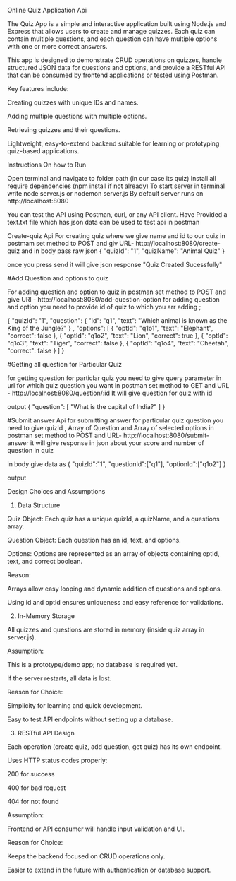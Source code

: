 Online Quiz Application Api

The Quiz App is a simple and interactive application built using Node.js and Express that allows users to create and manage quizzes. Each quiz can contain multiple questions, and each question can have multiple options with one or more correct answers.

This app is designed to demonstrate CRUD operations on quizzes, handle structured JSON data for questions and options, and provide a RESTful API that can be consumed by frontend applications or tested using Postman.

Key features include:

Creating quizzes with unique IDs and names.

Adding multiple questions with multiple options.

Retrieving quizzes and their questions.

Lightweight, easy-to-extend backend suitable for learning or prototyping quiz-based applications.

Instructions On how to Run 

Open terminal and navigate to folder path (in our case its quiz)
Install all require dependencies (npm install if not already)
To start server in terminal write node server.js or nodemon server.js
By default server runs on http://localhost:8080

You can test the API using Postman, curl, or any API client.
Have Provided a text.txt file which has json data can be used to test api in postman

Create-quiz Api
For creating quiz where we give name and id to our quiz 
in postmam set method to POST and giv URL- http://localhost:8080/create-quiz
and in body pass raw json 
{
  "quizId": "1",
  "quizName": "Animal Quiz"
}

once you press send it will give json response "Quiz Created Sucessfully"

#Add Question and options to quiz

For adding question and option to quiz 
in postman set method to POST and give URl - http://localhost:8080/add-question-option
for adding question and option you need to provide id of quiz to which you arr adding ;

{
    "quizId": "1",
        "question": 
      { "id": "q1", "text": "Which animal is known as the King of the Jungle?" }
    ,
    "options": [
      { "optId": "q1o1", "text": "Elephant", "correct": false },
      { "optId": "q1o2", "text": "Lion", "correct": true },
      { "optId": "q1o3", "text": "Tiger", "correct": false },
      { "optId": "q1o4", "text": "Cheetah", "correct": false }
    ]
}

#Getting all question for Particular Quiz

for getting question for particlar quiz you need to give query parameter in url for which quiz question you want
in postman set method to GET and URL - http://localhost:8080/question/:id
It will give question for quiz with id 

output
{
    "question": [
        "What is the capital of India?"
    ]
}

#Submit answer Api 
for submitting answer for particular quiz question you need to give quizId , Array of Question and Array of selected options
in postman set method to POST and URL- http://localhost:8080/submit-answer
it will give response in json about your score and number of question in quiz

in body give data as 
{
    "quizId":"1",
    "questionId":["q1"],
    "optionId":["q1o2"]
}

output

Design Choices and Assumptions
1. Data Structure

Quiz Object: Each quiz has a unique quizId, a quizName, and a questions array.

Question Object: Each question has an id, text, and options.

Options: Options are represented as an array of objects containing optId, text, and correct boolean.

Reason:

Arrays allow easy looping and dynamic addition of questions and options.

Using id and optId ensures uniqueness and easy reference for validations.

2. In-Memory Storage

All quizzes and questions are stored in memory (inside quiz array in server.js).

Assumption:

This is a prototype/demo app; no database is required yet.

If the server restarts, all data is lost.

Reason for Choice:

Simplicity for learning and quick development.

Easy to test API endpoints without setting up a database.

3. RESTful API Design

Each operation (create quiz, add question, get quiz) has its own endpoint.

Uses HTTP status codes properly:

200 for success

400 for bad request

404 for not found

Assumption:

Frontend or API consumer will handle input validation and UI.

Reason for Choice:

Keeps the backend focused on CRUD operations only.

Easier to extend in the future with authentication or database support.





